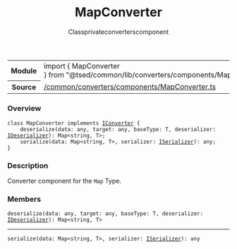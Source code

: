 
<header class="symbol-info-header"><h1 id="mapconverter">MapConverter</h1><label class="symbol-info-type-label class">Class</label><label class="api-type-label private" title="private">private</label><label class="api-type-label converters" title="converters">converters</label><label class="api-type-label component" title="component">component</label></header>
<!-- summary -->
<section class="symbol-info"><table class="is-full-width"><tbody><tr><th>Module</th><td><div class="lang-typescript"><span class="token keyword">import</span> { MapConverter }&nbsp;<span class="token keyword">from</span>&nbsp;<span class="token string">"@tsed/common/lib/converters/components/MapConverter"</span></div></td></tr><tr><th>Source</th><td><a href="https://github.com/Romakita/ts-express-decorators/blob/v4.27.2/src//common/converters/components/MapConverter.ts#L0-L0">/common/converters/components/MapConverter.ts</a></td></tr></tbody></table></section>
<!-- overview -->


### Overview


<pre><code class="typescript-lang "><span class="token keyword">class</span> MapConverter <span class="token keyword">implements</span> <a href="#api/common/converters/iconverter"><span class="token">IConverter</span></a> <span class="token punctuation">{</span>
    deserialize<T><span class="token punctuation">(</span>data<span class="token punctuation">:</span> <span class="token keyword">any</span><span class="token punctuation">,</span> target<span class="token punctuation">:</span> <span class="token keyword">any</span><span class="token punctuation">,</span> baseType<span class="token punctuation">:</span> T<span class="token punctuation">,</span> deserializer<span class="token punctuation">:</span> <a href="#api/common/converters/ideserializer"><span class="token">IDeserializer</span></a><span class="token punctuation">)</span><span class="token punctuation">:</span> Map<<span class="token keyword">string</span><span class="token punctuation">,</span> T><span class="token punctuation">;</span>
    serialize<T><span class="token punctuation">(</span>data<span class="token punctuation">:</span> Map<<span class="token keyword">string</span><span class="token punctuation">,</span> T><span class="token punctuation">,</span> serializer<span class="token punctuation">:</span> <a href="#api/common/converters/iserializer"><span class="token">ISerializer</span></a><span class="token punctuation">)</span><span class="token punctuation">:</span> <span class="token keyword">any</span><span class="token punctuation">;</span>
<span class="token punctuation">}</span></code></pre>


<!-- Parameters -->

<!-- Description -->


### Description

Converter component for the `Map` Type.

<!-- Members -->







### Members



<div class="method-overview">
<pre><code class="typescript-lang ">deserialize<T><span class="token punctuation">(</span>data<span class="token punctuation">:</span> <span class="token keyword">any</span><span class="token punctuation">,</span> target<span class="token punctuation">:</span> <span class="token keyword">any</span><span class="token punctuation">,</span> baseType<span class="token punctuation">:</span> T<span class="token punctuation">,</span> deserializer<span class="token punctuation">:</span> <a href="#api/common/converters/ideserializer"><span class="token">IDeserializer</span></a><span class="token punctuation">)</span><span class="token punctuation">:</span> Map<<span class="token keyword">string</span><span class="token punctuation">,</span> T></code></pre>
</div>




<hr/>



<div class="method-overview">
<pre><code class="typescript-lang ">serialize<T><span class="token punctuation">(</span>data<span class="token punctuation">:</span> Map<<span class="token keyword">string</span><span class="token punctuation">,</span> T><span class="token punctuation">,</span> serializer<span class="token punctuation">:</span> <a href="#api/common/converters/iserializer"><span class="token">ISerializer</span></a><span class="token punctuation">)</span><span class="token punctuation">:</span> <span class="token keyword">any</span></code></pre>
</div>








